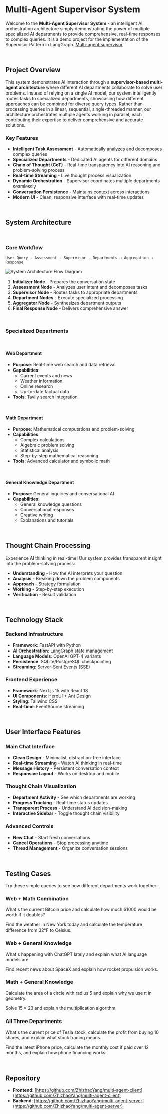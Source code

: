 # Multi-Agent Supervisor System

Welcome to the **Multi-Agent Supervisor System** - an intelligent AI orchestration architecture simply demonstrating the power of multiple specialized AI departments to provide comprehensive, real-time responses to complex queries. It is a demo project for the implementation of the Supervisor Pattern in LangGraph. [Multi-agent supervisor](https://langchain-ai.github.io/langgraph/tutorials/multi_agent/agent_supervisor/)

&nbsp;
## Project Overview

This system demonstrates AI interaction through a **supervisor-based multi-agent architecture** where different AI departments collaborate to solve user problems. Instead of relying on a single AI model, our system intelligently routes tasks to specialized departments, showcasing how different approaches can be combined for diverse query types. Rather than processing queries in a linear, sequential, single-threaded manner, our architecture orchestrates multiple agents working in parallel, each contributing their expertise to deliver comprehensive and accurate solutions.

### Key Features

- **Intelligent Task Assessment** - Automatically analyzes and decomposes complex queries
- **Specialized Departments** - Dedicated AI agents for different domains
- **Chain of Thought (CoT)** - Real-time transparency into AI reasoning and problem-solving process
- **Real-time Streaming** - Live thought process visualization
- **Dynamic Orchestration** - Supervisor coordinates multiple departments seamlessly
- **Conversation Persistence** - Maintains context across interactions
- **Modern UI** - Clean, responsive interface with real-time updates

&nbsp;
## System Architecture

&nbsp;
### Core Workflow

```
User Query → Assessment → Supervisor → Departments → Aggregation → Response
```

![System Architecture Flow Diagram](/graph_flow.png)

1. **Initializer Node** - Prepares the conversation state
2. **Assessment Node** - Analyzes user intent and decomposes tasks
3. **Supervisor Node** - Routes tasks to appropriate departments
4. **Department Nodes** - Execute specialized processing
5. **Aggregator Node** - Synthesizes department outputs
6. **Final Response Node** - Delivers comprehensive answer

&nbsp;
### Specialized Departments

&nbsp;
#### Web Department
- **Purpose**: Real-time web search and data retrieval
- **Capabilities**:
  - Current events and news
  - Weather information
  - Online research
  - Up-to-date factual data
- **Tools**: Tavily search integration

&nbsp;
#### Math Department
- **Purpose**: Mathematical computations and problem-solving
- **Capabilities**:
  - Complex calculations
  - Algebraic problem solving
  - Statistical analysis
  - Step-by-step mathematical reasoning
- **Tools**: Advanced calculator and symbolic math

&nbsp;
#### General Knowledge Department
- **Purpose**: General inquiries and conversational AI
- **Capabilities**:
  - General knowledge questions
  - Conversational responses
  - Creative writing
  - Explanations and tutorials

&nbsp;
## Thought Chain Processing

Experience AI thinking in real-time! Our system provides transparent insight into the problem-solving process:

- **Understanding** - How the AI interprets your question
- **Analysis** - Breaking down the problem components
- **Approach** - Strategy formulation
- **Working** - Step-by-step execution
- **Verification** - Result validation

&nbsp;
## Technology Stack

### Backend Infrastructure
- **Framework**: FastAPI with Python
- **AI Orchestration**: LangGraph state management
- **Language Models**: OpenAI GPT-4 variants
- **Persistence**: SQLite/PostgreSQL checkpointing
- **Streaming**: Server-Sent Events (SSE)

### Frontend Experience
- **Framework**: Next.js 15 with React 18
- **UI Components**: HeroUI + Ant Design
- **Styling**: Tailwind CSS
- **Real-time**: EventSource streaming


&nbsp;
## User Interface Features

### Main Chat Interface
- **Clean Design** - Minimalist, distraction-free interface
- **Real-time Streaming** - Watch AI thinking in real-time
- **Message History** - Persistent conversation context
- **Responsive Layout** - Works on desktop and mobile

### Thought Chain Visualization
- **Department Activity** - See which departments are working
- **Progress Tracking** - Real-time status updates
- **Transparent Process** - Understand AI decision-making
- **Interactive Sidebar** - Toggle thought chain visibility

### Advanced Controls
- **New Chat** - Start fresh conversations
- **Cancel Operations** - Stop processing anytime
- **Thread Management** - Organize conversation sessions

&nbsp;
## Testing Cases

Try these simple queries to see how different departments work together:

### Web + Math Combination

What's the current Bitcoin price and calculate how much $1000 would be worth if it doubles?

Find the weather in New York today and calculate the temperature difference from 32°F to Celsius.

### Web + General Knowledge

What's happening with ChatGPT lately and explain what AI language models are.

Find recent news about SpaceX and explain how rocket propulsion works.

### Math + General Knowledge

Calculate the area of a circle with radius 5 and explain why we use π in geometry.

Solve 15 × 23 and explain the multiplication algorithm.

### All Three Departments

What's the current price of Tesla stock, calculate the profit from buying 10 shares, and explain what stock trading means.

Find the latest iPhone price, calculate the monthly cost if paid over 12 months, and explain how phone financing works.

&nbsp;
## Repository

- **Frontend**: [https://github.com/ZhizhaoYang/multi-agent-client](https://github.com/ZhizhaoYang/multi-agent-client)
- **Backend**: [https://github.com/ZhizhaoYang/multi-agent-server](https://github.com/ZhizhaoYang/multi-agent-server)

&nbsp;
&nbsp;